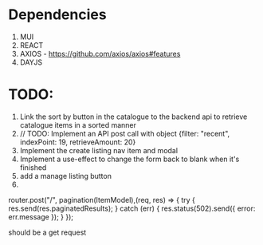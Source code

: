 # Dependencies

1. MUI
2. REACT
3. AXIOS - https://github.com/axios/axios#features
4. DAYJS

# TODO:

1. Link the sort by button in the catalogue to the backend api to retrieve catalogue items in a sorted manner
2. // TODO: Implement an API post call with object {filter: "recent", indexPoint: 19, retrieveAmount: 20}
3. Implement the create listing nav item and modal
4. Implement a use-effect to change the form back to blank when it's finished
5. add a manage listing button
6. 

router.post("/", pagination(ItemModel),(req, res) => {
  try {
    res.send(res.paginatedResults);
  } catch (err) {
    res.status(502).send({ error: err.message });
  }
});

should be a get request

